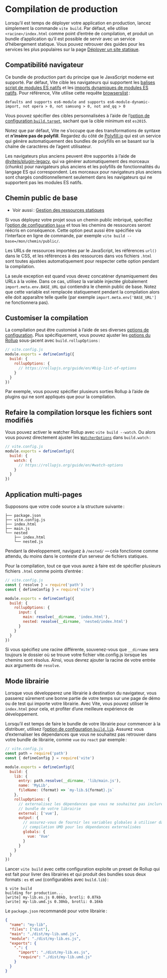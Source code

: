 # Compilation de production

Lorsqu’il est temps de déployer votre application en production, lancez simplement la commande `vite build`. Par défaut, elle utilise `<racine>/index.html` comme point d’entrée de compilation, et produit un bundle d’application qu’il est possible de servir avec un service d’hébergement statique. Vous pouvez retrouver des guides pour les services les plus populaires sur la page [Déployer un site statique](./static-deploy).

## Compatibilité navigateur

Ce bundle de production part du principe que le JavaScript moderne est supporté. Par défaut, Vite cible les navigateurs qui supportent les [balises script de modules ES natifs](https://caniuse.com/es6-module) et les [imports dynamiques de modules ES natifs](https://caniuse.com/es6-module-dynamic-import). Pour référence, Vite utilise cette requête [browserslist](https://github.com/browserslist/browserslist) :

```
defaults and supports es6-module and supports es6-module-dynamic-import, not opera > 0, not samsung > 0, not and_qq > 0
```

Vous pouvez spécifier des cibles personnalisées à l’aide de l’[option de configuration `build.target`](/config/#build-target), sachant que la cible minimum est `es2015`.

Notez que par défaut, Vite ne s’occupe que des transformations de syntaxe et **n’insère pas de polyfill**. Regardez du côté de [Polyfill.io](https://polyfill.io/v3/) qui est un service qui génère automatiquement des bundles de polyfills en se basant sur la chaîne de caractères de l’agent utilisateur.

Les navigateurs plus anciens peuvent être supportés à l’aide de [@vitejs/plugin-legacy](https://github.com/vitejs/vite/tree/main/packages/plugin-legacy), qui va générer automatiquement des morceaux (_chunks_) pour navigateurs plus anciens et les polyfills de fonctionnalités du langage ES qui correspondent. Les morceaux pour navigateurs plus anciens sont chargés conditionnellement seulement dans les navigateurs qui ne supportent pas les modules ES natifs.

## Chemin public de base

- Voir aussi : [Gestion des ressources statiques](./assets)

Si vous déployez votre projet sous un chemin public imbriqué, spécifiez l’[option de configuration `base`](/config/#base) et tous les chemins de ressources seront réécris en conséquence. Cette option peut aussi être spécifiée via l’interface en ligne de commande, par exemple `vite build --base=/mon/chemin/public/`.

Les URLs de ressources importées par le JavaScript, les références `url()` dans le CSS, et les références à des ressources dans vos fichiers `.html` sont toutes ajustées automatiquement pour respecter cette option pendant la compilation.

La seule exception est quand vous devez concaténer dynamiquement des URLs à la volée. Dans ce cas, utilisez la variable injectée globalement `import.meta.env.BASE_URL` qui contiendra le chemin public de base. Notez que cette variable est remplacée statiquement pendant la compilation alors elle doit apparaître telle quelle (par exemple `import.meta.env['BASE_URL']` ne fonctionnera pas).

## Customiser la compilation

La compilation peut être customisé à l’aide de ses diverses [options de configuration](/config/#options-de-compilation). Plus spécifiquement, vous pouvez ajuster les [options du Rollup](https://rollupjs.org/guide/en/#big-list-of-options) sous-jacent avec `build.rollupOptions` :

```js
// vite.config.js
module.exports = defineConfig({
  build: {
    rollupOptions: {
      // https://rollupjs.org/guide/en/#big-list-of-options
    }
  }
})
```

Par exemple, vous pouvez spécifier plusieurs sorties Rollup à l’aide de plugins qui ne sont appliqués que pour la compilation.

## Refaire la compilation lorsque les fichiers sont modifiés

Vous pouvez activer le watcher Rollup avec `vite build --watch`. Ou alors vous pouvez directement ajuster les [`WatcherOptions`](https://rollupjs.org/guide/en/#watch-options) dans `build.watch` :

```js
// vite.config.js
module.exports = defineConfig({
  build: {
    watch: {
      // https://rollupjs.org/guide/en/#watch-options
    }
  }
})
```

## Application multi-pages

Supposons que votre code source a la structure suivante :

```
├── package.json
├── vite.config.js
├── index.html
├── main.js
└── nested
    ├── index.html
    └── nested.js
```

Pendant la développement, naviguez à `/nested/` — cela fonctionne comme attendu, du moins dans le contexte d’un serveur de fichiers statiques.

Pour la compilation, tout ce que vous aurez à faire est de spécifier plusieurs fichiers `.html` comme points d’entrée :

```js
// vite.config.js
const { resolve } = require('path')
const { defineConfig } = require('vite')

module.exports = defineConfig({
  build: {
    rollupOptions: {
      input: {
        main: resolve(__dirname, 'index.html'),
        nested: resolve(__dirname, 'nested/index.html')
      }
    }
  }
})
```

Si vous spécifiez une racine différente, souvenez-vous que `__dirname` sera toujours le dossier où se trouve votre fichier vite.config.js lorsque les chemins sont résolus. Ainsi, vous devrez ajouter la racine de votre entrée aux arguments de `resolve`.

## Mode librairie

Lorsque vous développerez une librairie à destination du navigateur, vous passerez sûrement une bonne partie de votre temps sur une page de démo ou de test qui importe votre librairie. Avec Vite, vous pouvez utiliser le `index.html` pour cela, et profiter d’une meilleure expérience de développement.

Lorsqu’il est temps de faire le bundle de votre librairie pour commencer à la distribuer, utilisez l’[option de configuration `build.lib`](/config/#build-lib). Assurez vous d’externaliser les dépendances que vous ne souhaitez pas retrouver dans votre bundle de librairie, comme `vue` ou `react` par exemple :


```js
// vite.config.js
const path = require('path')
const { defineConfig } = require('vite')

module.exports = defineConfig({
  build: {
    lib: {
      entry: path.resolve(__dirname, 'lib/main.js'),
      name: 'MyLib',
      fileName: (format) => `my-lib.${format}.js`
    },
    rollupOptions: {
      // externalisez les dépendances que vous ne souhaitez pas inclure au
      // bundle de votre librairie
      external: ['vue'],
      output: {
        // assurez-vous de fournir les variables globales à utiliser dans le
        // compilation UMD pour les dépendances externalisées
        globals: {
          vue: 'Vue'
        }
      }
    }
  }
})
```

Lancer `vite build` avec cette configuration exploite un preset de Rollup qui est fait pour livrer des librairies et qui produit des bundles sous deux formats : `es` et `umd` (configurables avec `build.lib`) :

```
$ vite build
building for production...
[write] my-lib.es.js 0.08kb, brotli: 0.07kb
[write] my-lib.umd.js 0.30kb, brotli: 0.16kb
```

Le `package.json` recommandé pour votre librairie :

```json
{
  "name": "my-lib",
  "files": ["dist"],
  "main": "./dist/my-lib.umd.js",
  "module": "./dist/my-lib.es.js",
  "exports": {
    ".": {
      "import": "./dist/my-lib.es.js",
      "require": "./dist/my-lib.umd.js"
    }
  }
}
```

